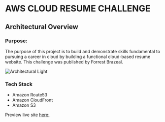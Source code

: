 #   AWS CLOUD RESUME CHALLENGE


## Architectural Overview

### Purpose:

The purpose of this project is to build and demonstrate skills fundamental to pursuing a career in cloud by building a functional cloud-based resume website. This challenge was published by Forrest Brazeal.

![Architectural Light](https://github.com/thatoramphore/cloud-resume-challenge/assets/75572984/4bb7cc8a-6804-445d-b8c6-04a8b269d770)


### Tech Stack

* Amazon Route53
* Amazon CloudFront
* Amazon S3

Preview live site [here:](https://thato.dev/) 
